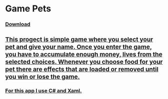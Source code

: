 <h1>Game Pets</h1>
<p><h3><a href="https://github.com/BlueButterflies/PetsGame/files/8570295/petgame-setup.zip">Download<h3/>
<h3>This progect is simple game where you select your pet and give your name. Once you enter the game, you have to accumulate enough money, lives from the selected choices.
Whenever you choose food for your pet there are effects that are loaded or removed until you win or lose the game.</h3>

<h4>For this app I use C# and Xaml.</h4>

